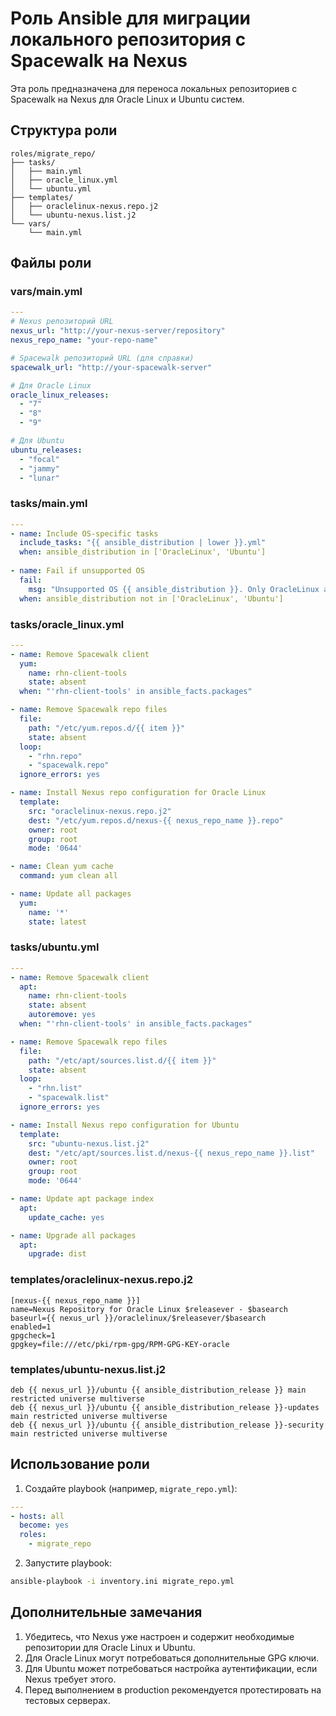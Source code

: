 # Роль Ansible для миграции локального репозитория с Spacewalk на Nexus

Эта роль предназначена для переноса локальных репозиториев с Spacewalk на Nexus для Oracle Linux и Ubuntu систем.

## Структура роли

```
roles/migrate_repo/
├── tasks/
│   ├── main.yml
│   ├── oracle_linux.yml
│   └── ubuntu.yml
├── templates/
│   ├── oraclelinux-nexus.repo.j2
│   └── ubuntu-nexus.list.j2
└── vars/
    └── main.yml
```

## Файлы роли

### vars/main.yml

```yaml
---
# Nexus репозиторий URL
nexus_url: "http://your-nexus-server/repository"
nexus_repo_name: "your-repo-name"

# Spacewalk репозиторий URL (для справки)
spacewalk_url: "http://your-spacewalk-server"

# Для Oracle Linux
oracle_linux_releases:
  - "7"
  - "8"
  - "9"

# Для Ubuntu
ubuntu_releases:
  - "focal"
  - "jammy"
  - "lunar"
```

### tasks/main.yml

```yaml
---
- name: Include OS-specific tasks
  include_tasks: "{{ ansible_distribution | lower }}.yml"
  when: ansible_distribution in ['OracleLinux', 'Ubuntu']
  
- name: Fail if unsupported OS
  fail:
    msg: "Unsupported OS {{ ansible_distribution }}. Only OracleLinux and Ubuntu are supported."
  when: ansible_distribution not in ['OracleLinux', 'Ubuntu']
```

### tasks/oracle_linux.yml

```yaml
---
- name: Remove Spacewalk client
  yum:
    name: rhn-client-tools
    state: absent
  when: "'rhn-client-tools' in ansible_facts.packages"

- name: Remove Spacewalk repo files
  file:
    path: "/etc/yum.repos.d/{{ item }}"
    state: absent
  loop:
    - "rhn.repo"
    - "spacewalk.repo"
  ignore_errors: yes

- name: Install Nexus repo configuration for Oracle Linux
  template:
    src: "oraclelinux-nexus.repo.j2"
    dest: "/etc/yum.repos.d/nexus-{{ nexus_repo_name }}.repo"
    owner: root
    group: root
    mode: '0644'

- name: Clean yum cache
  command: yum clean all

- name: Update all packages
  yum:
    name: '*'
    state: latest
```

### tasks/ubuntu.yml

```yaml
---
- name: Remove Spacewalk client
  apt:
    name: rhn-client-tools
    state: absent
    autoremove: yes
  when: "'rhn-client-tools' in ansible_facts.packages"

- name: Remove Spacewalk repo files
  file:
    path: "/etc/apt/sources.list.d/{{ item }}"
    state: absent
  loop:
    - "rhn.list"
    - "spacewalk.list"
  ignore_errors: yes

- name: Install Nexus repo configuration for Ubuntu
  template:
    src: "ubuntu-nexus.list.j2"
    dest: "/etc/apt/sources.list.d/nexus-{{ nexus_repo_name }}.list"
    owner: root
    group: root
    mode: '0644'

- name: Update apt package index
  apt:
    update_cache: yes

- name: Upgrade all packages
  apt:
    upgrade: dist
```

### templates/oraclelinux-nexus.repo.j2

```jinja2
[nexus-{{ nexus_repo_name }}]
name=Nexus Repository for Oracle Linux $releasever - $basearch
baseurl={{ nexus_url }}/oraclelinux/$releasever/$basearch
enabled=1
gpgcheck=1
gpgkey=file:///etc/pki/rpm-gpg/RPM-GPG-KEY-oracle
```

### templates/ubuntu-nexus.list.j2

```jinja2
deb {{ nexus_url }}/ubuntu {{ ansible_distribution_release }} main restricted universe multiverse
deb {{ nexus_url }}/ubuntu {{ ansible_distribution_release }}-updates main restricted universe multiverse
deb {{ nexus_url }}/ubuntu {{ ansible_distribution_release }}-security main restricted universe multiverse
```

## Использование роли

1. Создайте playbook (например, `migrate_repo.yml`):

```yaml
---
- hosts: all
  become: yes
  roles:
    - migrate_repo
```

2. Запустите playbook:

```bash
ansible-playbook -i inventory.ini migrate_repo.yml
```

## Дополнительные замечания

1. Убедитесь, что Nexus уже настроен и содержит необходимые репозитории для Oracle Linux и Ubuntu.
2. Для Oracle Linux могут потребоваться дополнительные GPG ключи.
3. Для Ubuntu может потребоваться настройка аутентификации, если Nexus требует этого.
4. Перед выполнением в production рекомендуется протестировать на тестовых серверах.